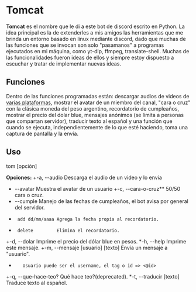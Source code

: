 # Tomcat

**Tomcat** es el nombre que le di a este bot de discord escrito en Python.
La idea principal es la de extenderles a mis amigos las herramientas que me brinda un entorno basado en linux mediante discord, dado que muchas de las funciones que se invocan son solo "pasamanos" a programas ejecutados en mi máquina, como yt-dlp, ffmpeg, translate-shell. Muchas de las funcionalidades fueron ideas de ellos y siempre estoy dispuesto a escuchar y tratar de implementar nuevas ideas.

## Funciones

Dentro de las funciones programadas están: descargar audios de videos de [varias plataformas](https://github.com/yt-dlp/yt-dlp/blob/master/supportedsites.md), mostrar el avatar de un miembro del canal, "cara o cruz" con la clásica moneda del peso argentino, recordatorio de cumpleaños, mostrar el precio del dolar blue, mensajes anónimos (se limita a personas que compartan servidor), traducir texto al español y una función que cuando se ejecuta, independientemente de lo que esté haciendo, toma una captura de pantalla y la envía.

## Uso

tom [opción]

**Opciones:**
+-a, --audio       Descarga el audio de un video y lo envía
*    --avatar      Muestra el avatar de un usuario
+-c, --cara-o-cruz** 50/50 cara o cruz.
*    --cumple      Manejo de las fechas de cumpleaños, el bot avisa por general del servidor.
+      add dd/mm/aaaa Agrega la fecha propia al recordatorio.
*      delete         Elimina el recordatorio.
+-d, --dolar       Imprime el precio del dólar blue en pesos.
*-h, --help        Imprime este mensaje.
+-m, --mensaje [usuario] [texto] Envía un mensaje a "usuario".
*        Usuario puede ser el username, el tag o id => <@id>
+-q, --que-hace-teo? Qué hace teo?(deprecated).
*-t, --traducir [texto] Traduce texto al español.
